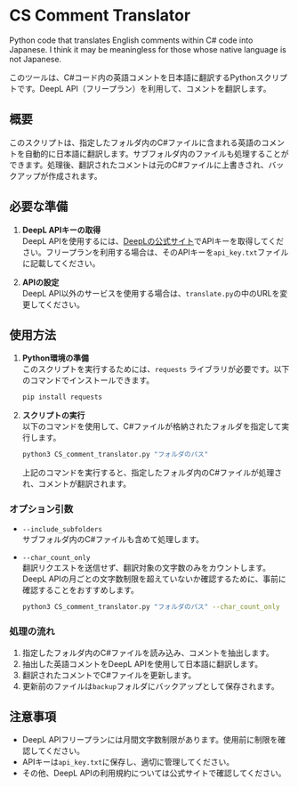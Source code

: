 # CS Comment Translator

Python code that translates English comments within C# code into Japanese.
I think it may be meaningless for those whose native language is not Japanese.

このツールは、C#コード内の英語コメントを日本語に翻訳するPythonスクリプトです。DeepL API（フリープラン）を利用して、コメントを翻訳します。

## 概要

このスクリプトは、指定したフォルダ内のC#ファイルに含まれる英語のコメントを自動的に日本語に翻訳します。サブフォルダ内のファイルも処理することができます。処理後、翻訳されたコメントは元のC#ファイルに上書きされ、バックアップが作成されます。

## 必要な準備

1. **DeepL APIキーの取得**  
   DeepL APIを使用するには、[DeepLの公式サイト](https://www.deepl.com/pro)でAPIキーを取得してください。フリープランを利用する場合は、そのAPIキーを`api_key.txt`ファイルに記載してください。

2. **APIの設定**  
   DeepL API以外のサービスを使用する場合は、`translate.py`の中のURLを変更してください。

## 使用方法

1. **Python環境の準備**  
   このスクリプトを実行するためには、`requests` ライブラリが必要です。以下のコマンドでインストールできます。

   ```bash
   pip install requests
   ```

2. **スクリプトの実行**  
   以下のコマンドを使用して、C#ファイルが格納されたフォルダを指定して実行します。

   ```bash
   python3 CS_comment_translator.py "フォルダのパス"
   ```

   上記のコマンドを実行すると、指定したフォルダ内のC#ファイルが処理され、コメントが翻訳されます。

### オプション引数

- `--include_subfolders`  
  サブフォルダ内のC#ファイルも含めて処理します。

- `--char_count_only`  
  翻訳リクエストを送信せず、翻訳対象の文字数のみをカウントします。DeepL APIの月ごとの文字数制限を超えていないか確認するために、事前に確認することをおすすめします。

  ```bash
  python3 CS_comment_translator.py "フォルダのパス" --char_count_only
  ```

### 処理の流れ

1. 指定したフォルダ内のC#ファイルを読み込み、コメントを抽出します。
2. 抽出した英語コメントをDeepL APIを使用して日本語に翻訳します。
3. 翻訳されたコメントでC#ファイルを更新します。
4. 更新前のファイルは`backup`フォルダにバックアップとして保存されます。

## 注意事項

- DeepL APIフリープランには月間文字数制限があります。使用前に制限を確認してください。
- APIキーは`api_key.txt`に保存し、適切に管理してください。
- その他、DeepL APIの利用規約については公式サイトで確認してください。